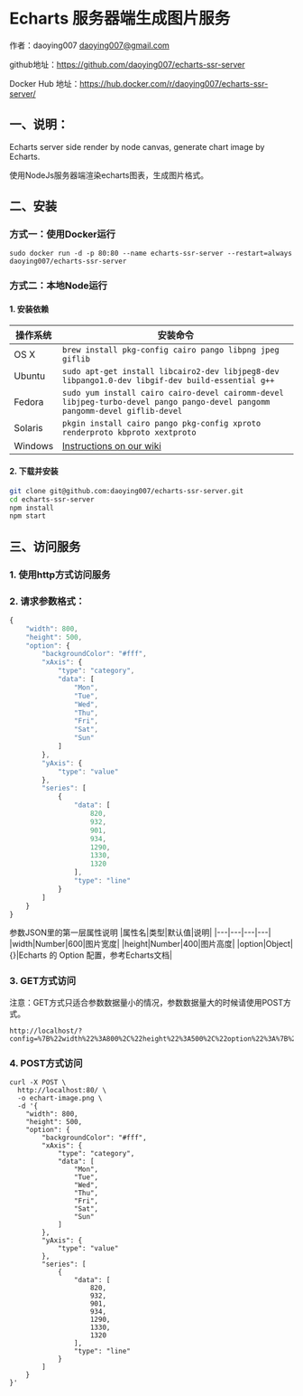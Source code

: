 # Echarts 服务器端生成图片服务


作者：daoying007 <daoying007@gmail.com>

github地址：https://github.com/daoying007/echarts-ssr-server

Docker Hub 地址：https://hub.docker.com/r/daoying007/echarts-ssr-server/


## 一、说明：
Echarts server side render by node canvas, generate chart image by Echarts.

使用NodeJs服务器端渲染echarts图表，生成图片格式。

## 二、安装
### 方式一：使用Docker运行

```
sudo docker run -d -p 80:80 --name echarts-ssr-server --restart=always daoying007/echarts-ssr-server
```


### 方式二：本地Node运行

#### 1. 安装依赖

操作系统 | 安装命令
----- | -----
OS X | `brew install pkg-config cairo pango libpng jpeg giflib`
Ubuntu | `sudo apt-get install libcairo2-dev libjpeg8-dev libpango1.0-dev libgif-dev build-essential g++`
Fedora | `sudo yum install cairo cairo-devel cairomm-devel libjpeg-turbo-devel pango pango-devel pangomm pangomm-devel giflib-devel`
Solaris | `pkgin install cairo pango pkg-config xproto renderproto kbproto xextproto`
Windows | [Instructions on our wiki](https://github.com/Automattic/node-canvas/wiki/Installation---Windows)

#### 2. 下载并安装
```bash
git clone git@github.com:daoying007/echarts-ssr-server.git
cd echarts-ssr-server
npm install
npm start
```


## 三、访问服务
### 1. 使用http方式访问服务

### 2. 请求参数格式：
```javascript
{
    "width": 800,
    "height": 500,
    "option": {
    	"backgroundColor": "#fff",
        "xAxis": {
            "type": "category",
            "data": [
                "Mon",
                "Tue",
                "Wed",
                "Thu",
                "Fri",
                "Sat",
                "Sun"
            ]
        },
        "yAxis": {
            "type": "value"
        },
        "series": [
            {
                "data": [
                    820,
                    932,
                    901,
                    934,
                    1290,
                    1330,
                    1320
                ],
                "type": "line"
            }
        ]
    }
}
```
参数JSON里的第一层属性说明
|属性名|类型|默认值|说明|
|---|---|---|---|
|width|Number|600|图片宽度|
|height|Number|400|图片高度|
|option|Object|{}|Echarts 的 Option 配置，参考Echarts文档|

### 3. GET方式访问
注意：GET方式只适合参数数据量小的情况，参数数据量大的时候请使用POST方式。
```
http://localhost/?config=%7B%22width%22%3A800%2C%22height%22%3A500%2C%22option%22%3A%7B%22backgroundColor%22%3A%22%23fff%22%2C%22xAxis%22%3A%7B%22type%22%3A%22category%22%2C%22data%22%3A%5B%22Mon%22%2C%22Tue%22%2C%22Wed%22%2C%22Thu%22%2C%22Fri%22%2C%22Sat%22%2C%22Sun%22%5D%7D%2C%22yAxis%22%3A%7B%22type%22%3A%22value%22%7D%2C%22series%22%3A%5B%7B%22data%22%3A%5B820%2C932%2C901%2C934%2C1290%2C1330%2C1320%5D%2C%22type%22%3A%22line%22%7D%5D%7D%7D
```

### 4. POST方式访问
```
curl -X POST \
  http://localhost:80/ \
  -o echart-image.png \
  -d '{
    "width": 800,
    "height": 500,
    "option": {
    	"backgroundColor": "#fff",
        "xAxis": {
            "type": "category",
            "data": [
                "Mon",
                "Tue",
                "Wed",
                "Thu",
                "Fri",
                "Sat",
                "Sun"
            ]
        },
        "yAxis": {
            "type": "value"
        },
        "series": [
            {
                "data": [
                    820,
                    932,
                    901,
                    934,
                    1290,
                    1330,
                    1320
                ],
                "type": "line"
            }
        ]
    }
}'
```